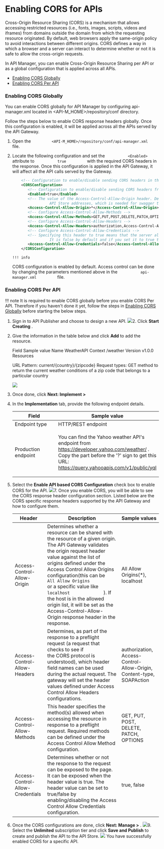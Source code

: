 # Enabling CORS for APIs

Cross-Origin Resource Sharing (CORS) is a mechanism that allows accessing restricted resources (i.e., fonts, images, scripts, videos and iframes) from domains outside the domain from which the requesting resource originated. By default, web browsers apply the same-origin policy to avoid interactions between different origins. CORS defines a way in which a browser and a server can interact to determine whether or not it is safe to allow the cross-origin requests.

In API Manager, you can enable Cross-Origin Resource Sharing per API or as a global configuration that is applied across all APIs.

-   [Enabling CORS Globally](#EnablingCORSforAPIs-EnablingCORSGlobally)
-   [Enabling CORS Per API](#EnablingCORSforAPIs-EnablingCORSPerAPI)

### Enabling CORS Globally

You can enable CORS globally for API Manager by configuring api-manager.xml located in &lt;API-M\_HOME&gt;/repository/conf directory.

Follow the steps below to enable CORS response headers globally. Once this configuration is enabled, it will be applied across all the APIs served by the API Gateway.

1.  Open the `          <API-M_HOME>/repository/conf/api-manager.xml         ` file.
2.  Locate the following configuration and set the `           <Enabled>          ` attribute to `           true          ` with the required CORS headers in the response. Once this configuration is applied in the API Gateway, it will affect all the API calls served by the Gateway.

    ``` xml
        <!-- Configuration to enable/disable sending CORS headers in the Gateway response and define the Access-Control-Allow-Origin header value.-->
        <CORSConfiguration>
           <!-- Configuration to enable/disable sending CORS headers from the Gateway-->
           <Enabled>true</Enabled>
           <!-- The value of the Access-Control-Allow-Origin header. Default values are
                     API Store addresses, which is needed for swagger to function. -->
           <Access-Control-Allow-Origin>*</Access-Control-Allow-Origin>
           <!-- Configure Access-Control-Allow-Methods -->
           <Access-Control-Allow-Methods>GET,PUT,POST,DELETE,PATCH,OPTIONS</Access-Control-Allow-Methods>
           <!-- Configure Access-Control-Allow-Headers -->
           <Access-Control-Allow-Headers>authorization,Access-Control-Allow-Origin,Content-Type,SOAPAction</Access-Control-Allow-Headers>
           <!-- Configure Access-Control-Allow-Credentials -->
           <!-- Specifying this header to true means that the server allows cookies (or other user credentials) to be included on cross-origin requests.
                     It is false by default and if you set it to true then make sure that the Access-Control-Allow-Origin header does not contain the wildcard (*) -->
           <Access-Control-Allow-Credentials>false</Access-Control-Allow-Credentials>
        </CORSConfiguration>
    ```

        !!! info
    CORS configuration is enabled by default. Access control can be done by changing the parameters mentioned above in the `           api-manager.xml          ` file.


### Enabling CORS Per API

!!! note
It is required to enable CORS globally before you enable CORS Per API. Therefore if you haven't done it yet, follow the steps in [Enabling CORS Globally](https://docs.wso2.com/display/AM2xx/Enabling+CORS+for+APIs#EnablingCORSforAPIs-EnablingCORSGlobally) before starting the below steps.


1.  Sign in to API Publisher and choose to design a new API.
    ![](attachments/103333519/103333521.png)2.  Click **Start Creating** .
3.  Give the information in the table below and click **Add** to add the resource.

    Field
    Sample value
    Name
    WeatherAPI
    Context
    /weather
    Version
    v1.0.0
    Resources

    URL Pattern: current/{country}/{zipcode}
    Request types: GET method to return the current weather conditions of a zip code that belongs to a particular country

    ![](attachments/103333519/103333520.png)
4.  Once done, click **Next: Implement &gt;**

5.  In the **Implementation** tab, provide the following endpoint details.

    <table>
    <colgroup>
    <col width="50%" />
    <col width="50%" />
    </colgroup>
    <thead>
    <tr class="header">
    <th>Field</th>
    <th>Sample value</th>
    </tr>
    </thead>
    <tbody>
    <tr class="odd">
    <td>Endpoint type</td>
    <td>HTTP/REST endpoint</td>
    </tr>
    <tr class="even">
    <td>Production endpoint</td>
    <td><p>You can find the Yahoo weather API's endpoint from <a href="https://developer.yahoo.com/weather/" class="uri">https://developer.yahoo.com/weather/</a> . Copy the part before the '?' sign to get this URL: <a href="https://query.yahooapis.com/v1/public/yql?q=select%20*%20from%20weather.forecast%20where%20woeid%20in%20(select%20woeid%20from%20geo.places(1)%20where%20text%3D%22nome%2C%20ak%22)&amp;format=json&amp;env=store%3A%2F%2Fdatatables.org%2Falltableswithkeys">https://query.yahooapis.com/v1/public/yql</a></p></td>
    </tr>
    </tbody>
    </table>

6.  Select the **Enable API based CORS Configuration** check box to enable CORS for the API.
    ![](attachments/103333519/103333530.png)7.  Once you enable CORS, you will be able to see the CORS response header configuration section. Listed below are the CORS specific response headers supported by the API Gateway and how to configure them.

    | Header                           | Description                                                                                                                                                                                                                                                                                                                                                                                                                                                                                         | Sample values                                                        |
    |----------------------------------|-----------------------------------------------------------------------------------------------------------------------------------------------------------------------------------------------------------------------------------------------------------------------------------------------------------------------------------------------------------------------------------------------------------------------------------------------------------------------------------------------------|----------------------------------------------------------------------|
    | Access-Control-Allow-Origin      | Determines whether a resource can be shared with the resource of a given origin. The API Gateway validates the origin request header value against the list of origins defined under the Access Control Allow Origins configuration(this can be `               All Allow Origins              ` or a specific value like `               localhost              ` ). If the host is in the allowed origin list, it will be set as the Access-Control-Allow-Origin response header in the response. | All Allow Origins(\*), localhost                                     |
    | Access-Control-Allow-Headers     | Determines, as part of the response to a preflight request (a request that checks to see if the CORS protocol is understood), which header field names can be used during the actual request. The gateway will set the header values defined under Access Control Allow Headers configurations.                                                                                                                                                                                                     | authorization, Access-Control-Allow-Origin, Content-type, SOAPAction |
    | Access-Control-Allow-Methods     | This header specifies the method(s) allowed when accessing the resource in response to a preflight request. Required methods can be defined under the Access Control Allow Method configuration.                                                                                                                                                                                                                                                                                                    | GET, PUT, POST, DELETE, PATCH, OPTIONS                               |
    | Access-Control-Allow-Credentials | Determines whether or not the response to the request can be exposed to the page. It can be exposed when the header value is true. The header value can be set to true/false by enabling/disabling the Access Control Allow Credentials configuration.                                                                                                                                                                                                                                              | true, false                                                          |

8.  Once the CORS configurations are done, click **Next: Manage &gt;** .
    ![](attachments/103333519/103333529.png)9.  Select the **Unlimited** subscription tier and click **Save and Publish** to create and publish the API to the API Store.
    ![](attachments/103333519/103333528.png)
You have successfully enabled CORS for a specific API.


